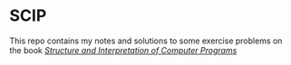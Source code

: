 # SCIP

This repo contains my notes and solutions to some exercise problems on the book
 [*Structure and Interpretation of Computer Programs*](https://mitpress.mit.edu/sites/default/files/sicp/index.html)


